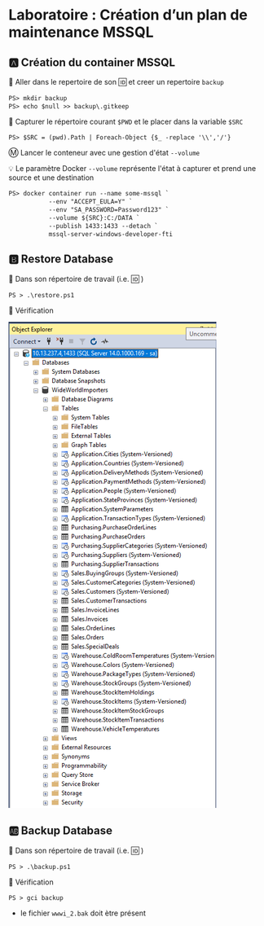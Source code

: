 # Laboratoire : Création d’un plan de maintenance MSSQL

## :a: Création du container MSSQL

:pushpin: Aller dans le repertoire de son :id: et creer un repertoire `backup`

```
PS> mkdir backup
PS> echo $null >> backup\.gitkeep
```

:pushpin: Capturer le répertoire courant `$PWD` et le placer dans la variable `$SRC`

```
PS> $SRC = (pwd).Path | Foreach-Object {$_ -replace '\\','/'}
```

:m: Lancer le conteneur avec une gestion d'état `--volume`

:bulb: Le paramètre Docker `--volume` représente l'état à capturer et prend une source et une destination

```
PS> docker container run --name some-mssql `
           --env "ACCEPT_EULA=Y" `
           --env "SA_PASSWORD=Password123" `
           --volume ${SRC}:C:/DATA `
           --publish 1433:1433 --detach `
           mssql-server-windows-developer-fti
```

## :b: Restore Database

:pushpin: Dans son répertoire de travail (i.e. :id: )

```
PS > .\restore.ps1
```

:pushpin: Vérification 

<img src="images/WWI_SSMS.png" width="408" heidth="955"></img>

## :ab: Backup Database

:pushpin: Dans son répertoire de travail (i.e. :id: )

```
PS > .\backup.ps1
```

:pushpin: Vérification 

```
PS > gci backup
```

* le fichier `wwwi_2.bak` doit ètre présent 
